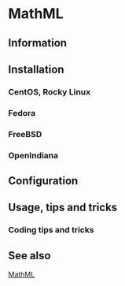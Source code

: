 # MathML

## Information

## Installation

### CentOS, Rocky Linux

### Fedora

### FreeBSD

### OpenIndiana

## Configuration

## Usage, tips and tricks

### Coding tips and tricks

## See also

[MathML](https://developer.mozilla.org/en-US/docs/Web/MathML)
